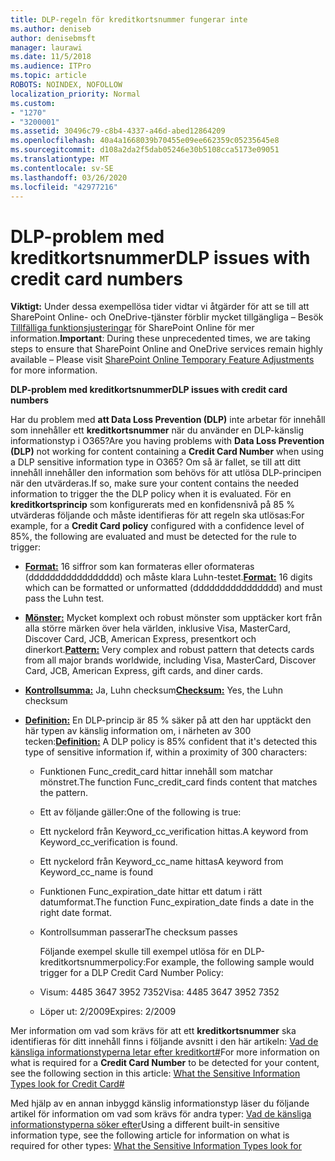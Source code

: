 ```yaml
---
title: DLP-regeln för kreditkortsnummer fungerar inte
ms.author: deniseb
author: denisebmsft
manager: laurawi
ms.date: 11/5/2018
ms.audience: ITPro
ms.topic: article
ROBOTS: NOINDEX, NOFOLLOW
localization_priority: Normal
ms.custom:
- "1270"
- "3200001"
ms.assetid: 30496c79-c8b4-4337-a46d-abed12864209
ms.openlocfilehash: 40a4a1668039b70455e09ee662359c05235645e8
ms.sourcegitcommit: d108a2da2f5dab05246e30b5108cca5173e09051
ms.translationtype: MT
ms.contentlocale: sv-SE
ms.lasthandoff: 03/26/2020
ms.locfileid: "42977216"
---
```

# <a name="dlp-issues-with-credit-card-numbers"></a><span data-ttu-id="60a46-102">DLP-problem med kreditkortsnummer</span><span class="sxs-lookup"><span data-stu-id="60a46-102">DLP issues with credit card numbers</span></span>

<span data-ttu-id="60a46-103">**Viktigt:** Under dessa exempellösa tider vidtar vi åtgärder för att se till att SharePoint Online- och OneDrive-tjänster förblir mycket tillgängliga – Besök [Tillfälliga funktionsjusteringar](https://aka.ms/ODSPAdjustments) för SharePoint Online för mer information.</span><span class="sxs-lookup"><span data-stu-id="60a46-103">**Important**: During these unprecedented times, we are taking steps to ensure that SharePoint Online and OneDrive services remain highly available – Please visit [SharePoint Online Temporary Feature Adjustments](https://aka.ms/ODSPAdjustments) for more information.</span></span>

<span data-ttu-id="60a46-104">**DLP-problem med kreditkortsnummer**</span><span class="sxs-lookup"><span data-stu-id="60a46-104">**DLP issues with credit card numbers**</span></span>

<span data-ttu-id="60a46-105">Har du problem med **att Data Loss Prevention (DLP)** inte arbetar för innehåll som innehåller ett **kreditkortsnummer** när du använder en DLP-känslig informationstyp i O365?</span><span class="sxs-lookup"><span data-stu-id="60a46-105">Are you having problems with **Data Loss Prevention (DLP)** not working for content containing a **Credit Card Number** when using a DLP sensitive information type in O365?</span></span> <span data-ttu-id="60a46-106">Om så är fallet, se till att ditt innehåll innehåller den information som behövs för att utlösa DLP-principen när den utvärderas.</span><span class="sxs-lookup"><span data-stu-id="60a46-106">If so, make sure your content contains the needed information to trigger the the DLP policy when it is evaluated.</span></span> <span data-ttu-id="60a46-107">För en **kreditkortsprincip** som konfigurerats med en konfidensnivå på 85 % utvärderas följande och måste identifieras för att regeln ska utlösas:</span><span class="sxs-lookup"><span data-stu-id="60a46-107">For example, for a **Credit Card policy** configured with a confidence level of 85%, the following are evaluated and must be detected for the rule to trigger:</span></span>
  
- <span data-ttu-id="60a46-108">**[Format:](https://docs.microsoft.com/office365/securitycompliance/what-the-sensitive-information-types-look-for#format-19)** 16 siffror som kan formateras eller oformateras (ddddddddddddddddd) och måste klara Luhn-testet.</span><span class="sxs-lookup"><span data-stu-id="60a46-108">**[Format:](https://docs.microsoft.com/office365/securitycompliance/what-the-sensitive-information-types-look-for#format-19)** 16 digits which can be formatted or unformatted (dddddddddddddddd) and must pass the Luhn test.</span></span>

- <span data-ttu-id="60a46-109">**[Mönster:](https://docs.microsoft.com/office365/securitycompliance/what-the-sensitive-information-types-look-for#pattern-19)** Mycket komplext och robust mönster som upptäcker kort från alla större märken över hela världen, inklusive Visa, MasterCard, Discover Card, JCB, American Express, presentkort och dinerkort.</span><span class="sxs-lookup"><span data-stu-id="60a46-109">**[Pattern:](https://docs.microsoft.com/office365/securitycompliance/what-the-sensitive-information-types-look-for#pattern-19)** Very complex and robust pattern that detects cards from all major brands worldwide, including Visa, MasterCard, Discover Card, JCB, American Express, gift cards, and diner cards.</span></span>

- <span data-ttu-id="60a46-110">**[Kontrollsumma:](https://docs.microsoft.com/office365/securitycompliance/what-the-sensitive-information-types-look-for#checksum-19)** Ja, Luhn checksum</span><span class="sxs-lookup"><span data-stu-id="60a46-110">**[Checksum:](https://docs.microsoft.com/office365/securitycompliance/what-the-sensitive-information-types-look-for#checksum-19)** Yes, the Luhn checksum</span></span>

- <span data-ttu-id="60a46-111">**[Definition:](https://docs.microsoft.com/office365/securitycompliance/what-the-sensitive-information-types-look-for#definition-19)** En DLP-princip är 85 % säker på att den har upptäckt den här typen av känslig information om, i närheten av 300 tecken:</span><span class="sxs-lookup"><span data-stu-id="60a46-111">**[Definition:](https://docs.microsoft.com/office365/securitycompliance/what-the-sensitive-information-types-look-for#definition-19)** A DLP policy is 85% confident that it's detected this type of sensitive information if, within a proximity of 300 characters:</span></span>

  - <span data-ttu-id="60a46-112">Funktionen Func_credit_card hittar innehåll som matchar mönstret.</span><span class="sxs-lookup"><span data-stu-id="60a46-112">The function Func_credit_card finds content that matches the pattern.</span></span>

  - <span data-ttu-id="60a46-113">Ett av följande gäller:</span><span class="sxs-lookup"><span data-stu-id="60a46-113">One of the following is true:</span></span>

  - <span data-ttu-id="60a46-114">Ett nyckelord från Keyword_cc_verification hittas.</span><span class="sxs-lookup"><span data-stu-id="60a46-114">A keyword from Keyword_cc_verification is found.</span></span>

  - <span data-ttu-id="60a46-115">Ett nyckelord från Keyword_cc_name hittas</span><span class="sxs-lookup"><span data-stu-id="60a46-115">A keyword from Keyword_cc_name is found</span></span>

  - <span data-ttu-id="60a46-116">Funktionen Func_expiration_date hittar ett datum i rätt datumformat.</span><span class="sxs-lookup"><span data-stu-id="60a46-116">The function Func_expiration_date finds a date in the right date format.</span></span>

  - <span data-ttu-id="60a46-117">Kontrollsumman passerar</span><span class="sxs-lookup"><span data-stu-id="60a46-117">The checksum passes</span></span>

    <span data-ttu-id="60a46-118">Följande exempel skulle till exempel utlösa för en DLP-kreditkortsnummerpolicy:</span><span class="sxs-lookup"><span data-stu-id="60a46-118">For example, the following sample would trigger for a DLP Credit Card Number Policy:</span></span>

  - <span data-ttu-id="60a46-119">Visum: 4485 3647 3952 7352</span><span class="sxs-lookup"><span data-stu-id="60a46-119">Visa: 4485 3647 3952 7352</span></span>
  
  - <span data-ttu-id="60a46-120">Löper ut: 2/2009</span><span class="sxs-lookup"><span data-stu-id="60a46-120">Expires: 2/2009</span></span>

<span data-ttu-id="60a46-121">Mer information om vad som krävs för att ett **kreditkortsnummer** ska identifieras för ditt innehåll finns i följande avsnitt i den här artikeln: [Vad de känsliga informationstyperna letar efter kreditkort#](https://docs.microsoft.com/office365/securitycompliance/what-the-sensitive-information-types-look-for#credit-card-number)</span><span class="sxs-lookup"><span data-stu-id="60a46-121">For more information on what is required for a **Credit Card Number** to be detected for your content, see the following section in this article: [What the Sensitive Information Types look for Credit Card#](https://docs.microsoft.com/office365/securitycompliance/what-the-sensitive-information-types-look-for#credit-card-number)</span></span>
  
<span data-ttu-id="60a46-122">Med hjälp av en annan inbyggd känslig informationstyp läser du följande artikel för information om vad som krävs för andra typer: [Vad de känsliga informationstyperna söker efter](https://docs.microsoft.com/office365/securitycompliance/what-the-sensitive-information-types-look-for)</span><span class="sxs-lookup"><span data-stu-id="60a46-122">Using a different built-in sensitive information type, see the following article for information on what is required for other types: [What the Sensitive Information Types look for](https://docs.microsoft.com/office365/securitycompliance/what-the-sensitive-information-types-look-for)</span></span>
  